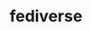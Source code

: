 ---
layout: redirect
title: fediverse
readable: Fediverse
link: https://is.a.horrific.dev/@james
name: "james@is.a.horrific.dev"
verb: federate
---